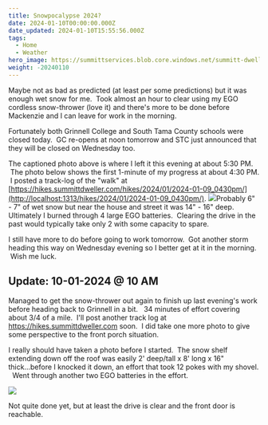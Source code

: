 ```yaml
---
title: Snowpocalypse 2024?
date: 2024-01-10T00:00:00.000Z
date_updated: 2024-01-10T15:55:56.000Z
tags: 
  - Home
  - Weather
hero_image: https://summittservices.blob.core.windows.net/summitt-dweller-blog/images/2024/01/IMG_2071.png
weight: -20240110
---
```


Maybe not as bad as predicted (at least per some predictions) but it was enough wet snow for me.  Took almost an hour to clear using my EGO cordless snow-thrower (love it) and there's more to be done before Mackenzie and I can leave for work in the morning.  

Fortunately both Grinnell College and South Tama County schools were closed today.  GC re-opens at noon tomorrow and STC just announced that they will be closed on Wednesday too.  

The captioned photo above is where I left it this evening at about 5:30 PM.  The photo below shows the first 1-minute of my progress at about 4:30 PM.  I posted a track-log of the "walk" at [https://hikes.summittdweller.com/hikes/2024/01/2024-01-09_0430pm/](http://localhost:1313/hikes/2024/01/2024-01-09_0430pm/).
![](images/2024/01/IMG_2070.png)Probably 6" - 7" of wet snow but near the house and street it was 14" - 16" deep.
Ultimately I burned through 4 large EGO batteries.  Clearing the drive in the past would typically take only 2 with some capacity to spare.  

I still have more to do before going to work tomorrow.  Got another storm heading this way on Wednesday evening so I better get at it in the morning.  Wish me luck.

## Update: 10-01-2024 @ 10 AM

Managed to get the snow-thrower out again to finish up last evening's work before heading back to Grinnell in a bit.   34 minutes of effort covering about 3/4 of a mile.  I'll post another track log at https://hikes.summittdweller.com soon.  I did take one more photo to give some perspective to the front porch situation.  

I really should have taken a photo before I started.  The snow shelf extending down off the roof was easily 2' deep/tall x 8' long x 16" thick...before I knocked it down, an effort that took 12 pokes with my shovel.   Went through another two EGO batteries in the effort.  

![](https://summittservices.blob.core.windows.net/summitt-dweller-blog/images/2024/01/IMG_2072.png)  

Not quite done yet, but at least the drive is clear and the front door is reachable.
